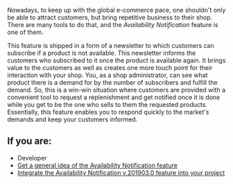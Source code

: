 Nowadays, to keep up with the global e-commerce pace, one shouldn't only be able to attract customers, but bring repetitive business to their shop. There are many tools to do that, and the *Availability Notification* feature is one of them.

This feature is shipped in a form of a newsletter to which customers can subscribe if a product is not available. This newsletter informs the customers who subscribed to it once the product is available again. It brings value to the customers as well as creates one more touch point for their interaction with your shop. You, as a shop administrator, can see what product there is a demand for by the number of subscribers and fulfill the demand. So, this is a win-win situation where customers are provided with a convenient tool to request a replenishment and get notified once it is done while you get to be the one who sells to them the requested products. Essentially, this feature enables you to respond quickly to the market's demands and keep your customers informed.

## If you are:

<div class="mr-container">
    <div class="mr-list-container">
        <!-- col1 -->
        <div class="mr-col">
            <ul class="mr-list mr-list-green">
                <li class="mr-title">Developer</li>
                <li><a href="https://documentation.spryker.com/docs/back-in-stock-notification-feature-overview" class="mr-link">Get a general idea of the Availability Notification feature</a></li> 
                <li><a href="https://documentation.spryker.com/docs/product-is-available-again-feature-integration-201903" class="mr-link">Integrate the Availability Notification v.201903.0 feature into your project</a></li>
            </ul>
        </div>
        </div>
</div> 
